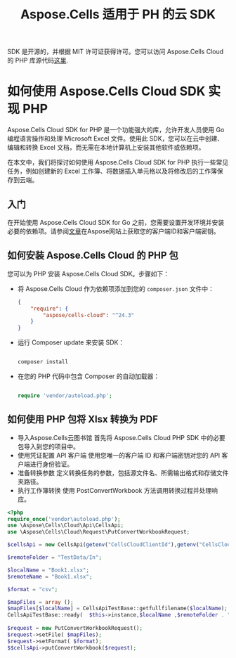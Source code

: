 ﻿---
title: Aspose.Cells 适用于 PH 的云 SDK
second_title: Aspose.Cells Cloud Documen
type: docs
url: /zh/available-sdks/aspose-cells-cloud-php/
description: Aspose.Cells云支持Excel创建、转换、合并、拆分、保护、内部对象操作等
weight: 30
kwords: Excel, Office 云、REST API、电子表格、PDF、CSV、Json、Markdwon、PHP
---
 SDK 是开源的，并根据 MIT 许可证获得许可。您可以访问 Aspose.Cells Cloud 的 PHP 库源代码[这里](https://github.com/aspose-cells-cloud/aspose-cells-cloud-php).

# **如何使用 Aspose.Cells Cloud SDK 实现 PHP**

Aspose.Cells Cloud SDK for PHP 是一个功能强大的库，允许开发人员使用 Go 编程语言操作和处理 Microsoft Excel 文件。使用此 SDK，您可以在云中创建、编辑和转换 Excel 文档，而无需在本地计算机上安装其他软件或依赖项。

在本文中，我们将探讨如何使用 Aspose.Cells Cloud SDK for PHP 执行一些常见任务，例如创建新的 Excel 工作簿、将数据插入单元格以及将修改后的工作簿保存到云端。

## 入门

在开始使用 Aspose.Cells Cloud SDK for Go 之前，您需要设置开发环境并安装必要的依赖项。请参阅[文章](https://docs.aspose.cloud/cells/quickstart/)在Aspose网站上获取您的客户端ID和客户端密钥。

## 如何安装 Aspose.Cells Cloud 的 PHP 包

您可以为 PHP 安装 Aspose.Cells Cloud SDK。步骤如下：

- 将 Aspose.Cells Cloud 作为依赖项添加到您的 `composer.json` 文件中：

   ```json
   {
       "require": {
           "aspose/cells-cloud": "^24.3"
       }
   }
   ```

- 运行 Composer update 来安装 SDK：

   ```bash

   composer install

   ```

- 在您的 PHP 代码中包含 Composer 的自动加载器：

   ```php

   require 'vendor/autoload.php';

   ```

## 如何使用 PHP 包将 Xlsx 转换为 PDF

- 导入Aspose.Cells云图书馆
首先将 Aspose.Cells Cloud PHP SDK 中的必要包导入到您的项目中。
- 使用凭证配置 API 客户端
使用您唯一的客户端 ID 和客户端密钥对您的 API 客户端进行身份验证。
- 准备转换参数
定义转换任务的参数，包括源文件名、所需输出格式和存储文件夹路径。
- 执行工作簿转换
使用 PostConvertWorkbook 方法调用转换过程并处理响应。

```PHP
<?php
require_once('vendor\autoload.php');
use \Aspose\Cells\Cloud\Api\CellsApi;
use \Aspose\Cells\Cloud\Request\PutConvertWorkbookRequest;

$cellsApi = new CellsApi(getenv("CellsCloudClientId"),getenv("CellsCloudClientSecret"),"v3.0",getenv("CellsCloudApiBaseUrl"));

$remoteFolder = "TestData/In";

$localName = "Book1.xlsx";
$remoteName = "Book1.xlsx";

$format = "csv";

$mapFiles = array ();
$mapFiles[$localName] = CellsApiTestBase::getfullfilename($localName);
CellsApiTestBase::ready(  $this->instance,$localName ,$remoteFolder . "/" . $remoteName ,  "");
 
$request = new PutConvertWorkbookRequest();
$request->setFile( $mapFiles);
$request->setFormat( $format);
$$cellsApi->putConvertWorkbook($request);
```
